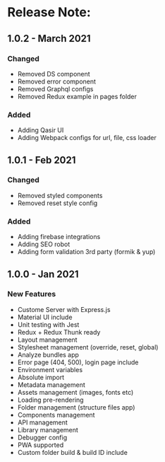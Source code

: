 # Release Note:

## 1.0.2 - March 2021

### Changed

- Removed DS component
- Removed error component
- Removed Graphql configs
- Removed Redux example in pages folder

### Added

- Adding Qasir UI
- Adding Webpack configs for url, file, css loader

## 1.0.1 - Feb 2021

### Changed

- Removed styled components 
- Removed reset style config

### Added

- Adding firebase integrations
- Adding SEO robot
- Adding form validation 3rd party (formik & yup)

## 1.0.0 - Jan 2021

### New Features

- Custome Server with Express.js
- Material UI include
- Unit testing with Jest
- Redux + Redux Thunk ready
- Layout management
- Stylesheet management (override, reset, global)
- Analyze bundles app
- Error page (404, 500), login page include
- Environment variables
- Absolute import
- Metadata management
- Assets management (images, fonts etc)
- Loading pre-rendering
- Folder management (structure files app)
- Components management
- API management
- Library management
- Debugger config
- PWA supported
- Custom folder build & build ID include
